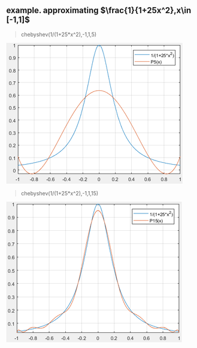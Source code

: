 ## example. approximating $\frac{1}{1+25x^2},x\in [-1,1]$
>chebyshev(1/(1+25*x^2),-1,1,5)

![pic](ex1,p1.png)
>chebyshev(1/(1+25*x^2),-1,1,15)

![pic](ex1,p2.png)
